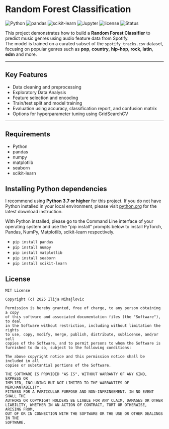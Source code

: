 # Random Forest Classification
![Python](https://img.shields.io/badge/Python-3.7%2B-blue)
![pandas](https://img.shields.io/badge/pandas-2.2%2B-orange)
![scikit-learn](https://img.shields.io/badge/scikit--learn-1.6%2B-yellowgreen)
![Jupyter](https://img.shields.io/badge/Jupyter-Notebook-orange)
![license](https://img.shields.io/badge/license-MIT-lightgrey.svg)
![Status](https://img.shields.io/badge/status-active-brightgreen)

This project demonstrates how to build a **Random Forest Classifier** to predict music genres using audio feature data from Spotify.  
The model is trained on a curated subset of the `spotify_tracks.csv` dataset, focusing on popular genres such as **pop**, **country**, **hip-hop**, **rock**, **latin**, **edm** and more.
___

## Key Features
- Data cleaning and preprocessing  
- Exploratory Data Analysis  
- Feature selection and encoding  
- Train/test split and model training  
- Evaluation using accuracy, classification report, and confusion matrix  
- Options for hyperparameter tuning using GridSearchCV
___

## Requirements
- Python
- pandas
- numpy
- matplotlib
- seaborn
- scikit-learn

## Installing Python dependencies

I recommend using **Python 3.7 or higher** for this project. If you do not have Python installed in your local environment, please visit [python.org](https://www.python.org/downloads/) for the latest download instruction. 

With Python installed, please go to the Command Line interface of your operating system and use the "pip install" prompts below to install PyTorch, Pandas, NumPy, Matplotlib, scikit-learn respectively. 

- `pip install pandas`
- `pip install numpy`
- `pip install matplotlib`
- `pip install seaborn`
- `pip install scikit-learn`


## License
```
MIT License

Copyright (c) 2025 Ilija Mihajlovic

Permission is hereby granted, free of charge, to any person obtaining a copy
of this software and associated documentation files (the "Software"), to deal
in the Software without restriction, including without limitation the rights
to use, copy, modify, merge, publish, distribute, sublicense, and/or sell
copies of the Software, and to permit persons to whom the Software is
furnished to do so, subject to the following conditions:

The above copyright notice and this permission notice shall be included in all
copies or substantial portions of the Software.

THE SOFTWARE IS PROVIDED "AS IS", WITHOUT WARRANTY OF ANY KIND, EXPRESS OR
IMPLIED, INCLUDING BUT NOT LIMITED TO THE WARRANTIES OF MERCHANTABILITY,
FITNESS FOR A PARTICULAR PURPOSE AND NON-INFRINGEMENT. IN NO EVENT SHALL THE
AUTHORS OR COPYRIGHT HOLDERS BE LIABLE FOR ANY CLAIM, DAMAGES OR OTHER
LIABILITY, WHETHER IN AN ACTION OF CONTRACT, TORT OR OTHERWISE, ARISING FROM,
OUT OF OR IN CONNECTION WITH THE SOFTWARE OR THE USE OR OTHER DEALINGS IN THE
SOFTWARE.

```
